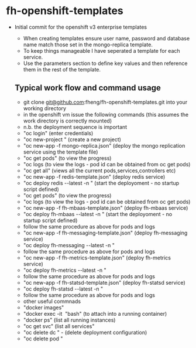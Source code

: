 # fh-openshift-templates

* Initial commit for the openshift v3 enterprise templates

  - When creating templates ensure user name, password and database name match those set in the mongo-replica template.
  - To keep things manageable I have seperated a template for each service.
  - Use the parameters section to define key values and then reference them in the rest of the template.

  Typical work flow and command usage
  -----------------------------------

  - git clone git@github.com:fheng/fh-openshift-templates.git into your working directory
  - in the openshift vm issue the following commands  (this assumes the work directory is correctly mounted)
  - n.b. the deployment sequence is important
  - "oc login" (enter credentials)
  - "oc new-project <name>" (create a new project)
  - "oc new-app -f mongo-replica.json" (deploy the mongo replication service using the template file)
  - "oc get pods" (to view the progress)
  - "oc logs <pod-id> (to view the logs - pod id can be obtained from oc get pods)
  - "oc get all" (views all the current pods,services,controllers etc)
  - "oc new-app -f redis-template.json" (deploy redis service)
  - "oc deploy redis --latest -n <project>" (start the deployoment - no startup script defined)
  - "oc get pods" (to view the progress)
  - "oc logs <pod-id> (to view the logs - pod id can be obtained from oc get pods)
  - "oc new-app -f fh-mbaas-template.json" (deploy fh-mbaas service)
  - "oc deploy fh-mbaas --latest -n <project>" (start the deployoment - no startup script defined)
  - follow the same procedure as above for pods and logs
  - "oc new-app -f fh-messaging-template.json" (deploy fh-messaging service)
  - "oc deploy fh-messaging --latest -n <project>" 
  - follow the same procedure as above for pods and logs
  - "oc new-app -f fh-metrics-template.json" (deploy fh-metrics service)
  - "oc deploy fh-metrics --latest -n <project>" 
  - follow the same procedure as above for pods and logs
  - "oc new-app -f fh-statsd-template.json" (deploy fh-statsd service)
  - "oc deploy fh-statsd --latest -n <project>"
  - follow the same procedure as above for pods and logs
  - other useful commnads
  - "docker images"
  - "docker exec -it <image name or id> "bash" (to attach into a running container)
  - "docker ps" (list all running instances)
  - "oc get svc" (list all services"
  - "oc delete dc <name>" - (delete deployment configuration)
  - "oc delete pod <pod-id>"
